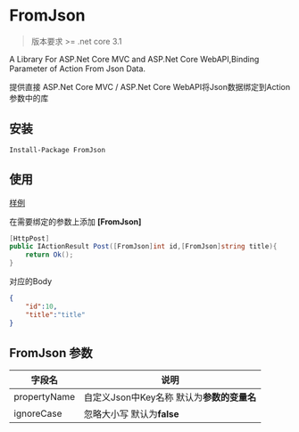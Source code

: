 # FromJson

> 版本要求 \>=  .net core 3.1

A Library For ASP.Net Core MVC and ASP.Net Core WebAPI,Binding Parameter of Action From Json Data.

提供直接 ASP.Net Core MVC / ASP.Net Core WebAPI将Json数据绑定到Action参数中的库

## 安装

```
Install-Package FromJson
```
## 使用

 [样例](https://github.com/BigPete-King/FromJson/tree/main/FromJson.Example)

在需要绑定的参数上添加 **[FromJson]**
```csharp
[HttpPost]
public IActionResult Post([FromJson]int id,[FromJson]string title){
    return Ok();
}
```
对应的Body
```json
{
    "id":10,
    "title":"title"
}
```





## FromJson 参数
|  字段名   | 说明  |
|  ----  | ----  |
| propertyName  | 自定义Json中Key名称 默认为**参数的变量名** |
| ignoreCase  | 忽略大小写 默认为**false** |